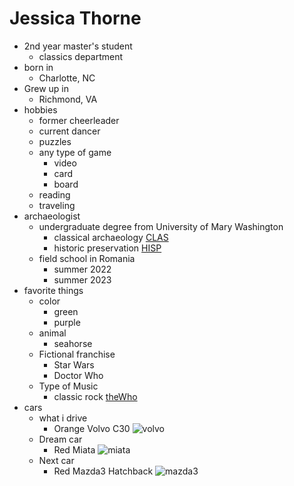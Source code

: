 # Jessica Thorne
- 2nd year master's student
    - classics department
- born in
    - Charlotte, NC
- Grew up in
    - Richmond, VA
- hobbies
    - former cheerleader
    - current dancer
    - puzzles
    - any type of game
        - video
        - card
        - board
    - reading
    - traveling
- archaeologist
    - undergraduate degree from University of Mary Washington
        - classical archaeology
            [CLAS](/https://cas.umw.edu/cprd/classics-program/)
        - historic preservation
            [HISP](/https://cas.umw.edu/hisp/)
    - field school in Romania
        - summer 2022
        - summer 2023
- favorite things
    - color
        - green
        - purple
    - animal
        - seahorse
    - Fictional franchise
        - Star Wars
        - Doctor Who
    - Type of Music
        - classic rock
            [theWho](/https://youtu.be/QRTNm6GLJYI?si=TGELm--RHb2NHvLN&t=115)
- cars
    - what i drive
        - Orange Volvo C30
            ![volvo](/https://bringatrailer.com/wp-content/uploads/2024/01/2012_volvo_c30_IMG_0411_773b16-81720.jpg?w=2048)
    - Dream car
        - Red Miata
            ![miata](/https://hips.hearstapps.com/hmg-prod/images/2024-mazda-mx-5-miata-red-in-motion-651eccb1b25d8.jpg?crop=1xw:1xh;center,top&resize=980:*)
    - Next car
        - Red Mazda3 Hatchback
            ![mazda3](/https://www.sansonesmazda.com/inventoryphotos/9335/jm1bpalm1s1759326/ip/1.jpg)


